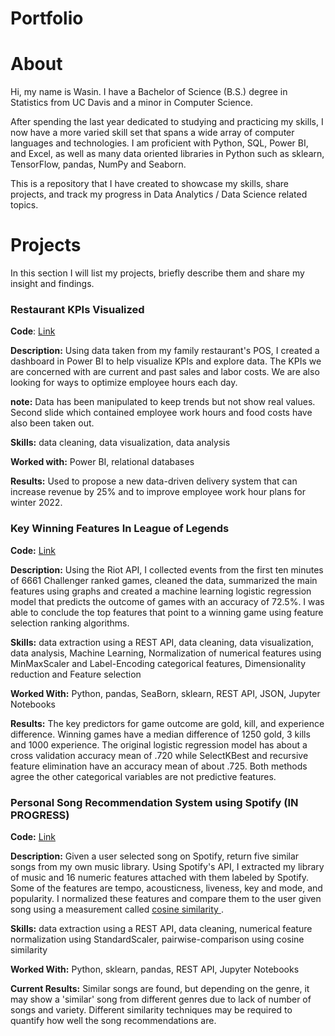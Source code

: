 # Portfolio
# About

Hi, my name is Wasin. I have a Bachelor of Science (B.S.) degree in Statistics from UC Davis and a minor in Computer Science.

After spending the last year dedicated to studying and practicing my skills, I now have a more varied skill set that spans a wide array of computer languages and technologies. I am proficient with Python, SQL, Power BI, and Excel, as well as many data oriented libraries in Python such as sklearn, TensorFlow, pandas, NumPy and Seaborn.

This is a repository that I have created to showcase my skills, share projects, and track my progress in Data Analytics / Data Science related topics.

# Projects

In this section I will list my projects, briefly describe them and share my insight and findings.

### Restaurant KPIs Visualized

**Code**: [Link](https://github.com/WasinHongmanee/Sales-Report/blob/main/dashboard.pdf)

**Description:** Using data taken from my family restaurant's POS, I created a dashboard in Power BI to help visualize KPIs and explore data. The KPIs we are concerned with are current and past sales and labor costs. We are also looking for ways to optimize employee hours each day. 

**note:** Data has been manipulated to keep trends but not show real values. Second slide which contained employee work hours and food costs have also been taken out.

**Skills:** data cleaning, data visualization, data analysis

**Worked with:** Power BI, relational databases

**Results:** Used to propose a new data-driven delivery system that can increase revenue by 25% and to improve
employee work hour plans for winter 2022.



### Key Winning Features In League of Legends

**Code:** [Link](https://github.com/WasinHongmanee/League-Win-Predictors)

**Description:** Using the Riot API, I collected events from the first ten minutes of 6661 Challenger ranked games, cleaned the data, summarized the main features using graphs and created a machine learning logistic regression model that predicts the outcome of games with an accuracy of 72.5%. I was able to conclude the top features that point to a winning game using feature selection ranking algorithms.

**Skills:** data extraction using a REST API, data cleaning, data visualization, data analysis, Machine Learning, Normalization of numerical features using MinMaxScaler and Label-Encoding categorical features, Dimensionality reduction and Feature selection

**Worked With:** Python, pandas, SeaBorn, sklearn, REST API, JSON, Jupyter Notebooks

**Results:** The key predictors for game outcome are gold, kill, and experience difference. Winning games have a median difference of 1250 gold, 3 kills and 1000 experience. The original logistic regression model has about a cross validation accuracy mean of .720 while SelectKBest and recursive feature elimination have an accuracy mean of about .725. Both methods agree the other categorical variables are not predictive features.



### Personal Song Recommendation System using Spotify (IN PROGRESS)

**Code:** [Link](https://github.com/WasinHongmanee/SpotifyRecommendation)

**Description:** Given a user selected song on Spotify, return five similar songs from my own music library. Using Spotify's API, I extracted my library of music and 16 numeric features attached with them labeled by Spotify. Some of the features are tempo, acousticness, liveness, key and mode, and popularity. I normalized these features and compare them to the user given song using a measurement called [cosine similarity ](https://en.wikipedia.org/wiki/Cosine_similarity).

**Skills:** data extraction using a REST API, data cleaning, numerical feature normalization using StandardScaler, pairwise-comparison using cosine similarity

**Worked With:** Python, sklearn, pandas, REST API, Jupyter Notebooks

**Current Results:** Similar songs are found, but depending on the genre, it may show a 'similar' song from different genres due to lack of number of songs and variety. Different similarity techniques may be required to quantify how well the song recommendations are.

